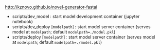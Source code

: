http://kznovo.github.io/novel-generator-fastai


- scripts/dev_model : start model development container (jupyter notebook)
- scripts/dev_deploy \[`modelpath`\] : start model server container (serves model at `modelpath`; default `modelpath=./model.pkl`)
- scripts/deploy \[`modelpath`\] : start model server container (serves model at `modelpath`; default `modelpath=./model.pkl`)
